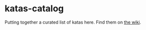 # katas-catalog

Putting together a curated list of katas here. Find them on [the wiki](../../wiki).
